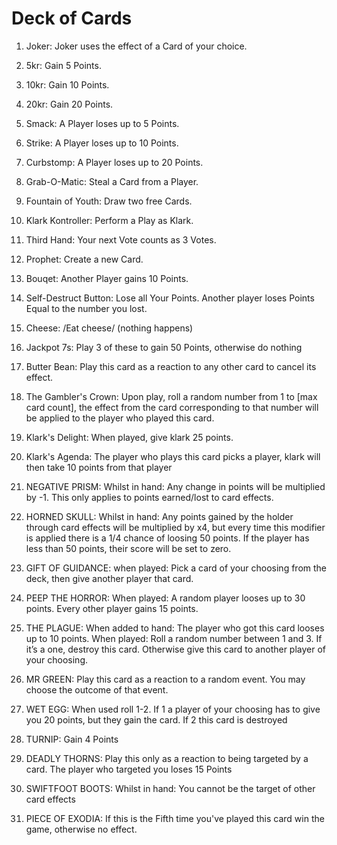 # Deck of Cards 

1. Joker: 
Joker uses the effect of a Card of your choice. 

2. 5kr: 
Gain 5 Points. 

3. 10kr: 
Gain 10 Points. 

4. 20kr: 
Gain 20 Points. 

5. Smack: 
A Player loses up to 5 Points. 

6. Strike: 
A Player loses up to 10 Points. 

7. Curbstomp: 
A Player loses up to 20 Points. 

8. Grab-O-Matic: 
Steal a Card from a Player. 

9. Fountain of Youth: 
Draw two free Cards. 

10. Klark Kontroller: 
Perform a Play as Klark.

11. Third Hand: 
Your next Vote counts as 3 Votes. 

12. Prophet: 
Create a new Card. 

13. Bouqet: 
Another Player gains 10 Points.

14. Self-Destruct Button: 
Lose all Your Points. Another player loses Points Equal to the number you lost.

15. Cheese: 
/Eat cheese/ (nothing happens)

16. Jackpot 7s: 
Play 3 of these to gain 50 Points, otherwise do nothing

17. Butter Bean: 
Play this card as a reaction to any other card to cancel its effect.

18. The Gambler's Crown: 
Upon play, roll a random number from 1 to [max card count], the effect from the card corresponding to that number will be applied to the player who played this card.

19. Klark's Delight: 
When played, give klark 25 points.

20. Klark's Agenda: 
The player who plays this card picks a player, klark will then take 10 points from that player

21. NEGATIVE PRISM:
Whilst in hand:
Any change in points will be multiplied by -1. This only applies to points earned/lost to card effects.

22. HORNED SKULL: 
Whilst in hand:
Any points gained by the holder through card effects will be multiplied by x4, but every time this modifier is applied there is a 1/4 chance of loosing 50 points. If the player has less than 50 points, their score will be set to zero.

23. GIFT OF GUIDANCE: 
when played:
Pick a card of your choosing from the deck, then give another player that card.

24. PEEP THE HORROR:
When played:
A random player looses up to 30 points. Every other player gains 15 points.

25. THE PLAGUE:
When added to hand:
The player who got this card looses up to 10 points.
When played:
Roll a random number between 1 and 3. If it’s a one, destroy this card. Otherwise give this card to another player of your choosing.

26. MR GREEN:
Play this card as a reaction to a random event. You may choose the outcome of that event.

27. WET EGG:
When used roll 1-2. If 1 a player of your choosing has to give you 20 points, but they gain the card. If 2 this card is destroyed

28. TURNIP:
Gain 4 Points

29. DEADLY THORNS:
Play this only as a reaction to being targeted by a card.
The player who targeted you loses 15 Points

30. SWIFTFOOT BOOTS:
Whilst in hand: You cannot be the target of other card effects

31. PIECE OF EXODIA:
If this is the Fifth time you've played this card win the game, otherwise no effect.

